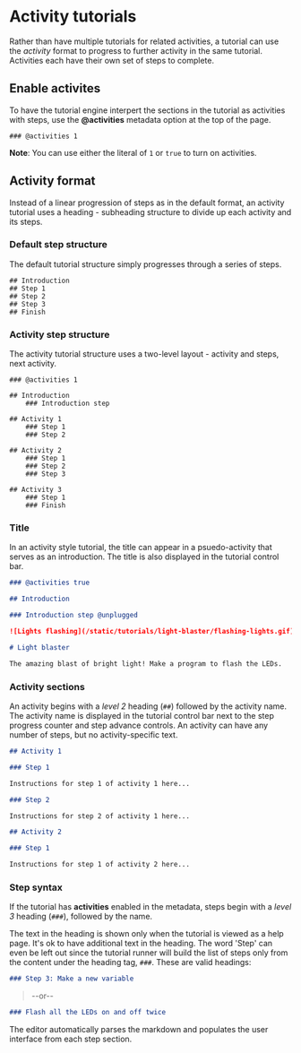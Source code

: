 # Activity tutorials

Rather than have multiple tutorials for related activities, a tutorial can use the _activity_ format to progress to further activity in the same tutorial. Activities each have their own set of steps to complete.

## Enable activites

To have the tutorial engine interpert the sections in the tutorial as activities with steps, use the **@activities** metadata option at the top of the page.

```
### @activities 1

```

**Note**: You can use either the literal of `1` or `true` to turn on activities.

## Activity format

Instead of a linear progression of steps as in the default format, an activity tutorial uses a heading - subheading structure to divide up each activity and its steps.

### Default step structure

The default tutorial structure simply progresses through a series of steps.

```
## Introduction
## Step 1
## Step 2
## Step 3
## Finish
```

### Activity step structure

The activity tutorial structure uses a two-level layout - activity and steps, next activity.

```
### @activities 1

## Introduction
    ### Introduction step

## Activity 1
    ### Step 1
    ### Step 2

## Activity 2
    ### Step 1
    ### Step 2
    ### Step 3

## Activity 3
    ### Step 1
    ### Finish
```

### Title

In an activity style tutorial, the title can appear in a psuedo-activity that serves as an introduction. The title is also displayed in the tutorial control bar.

```markdown
### @activities true

## Introduction

### Introduction step @unplugged

![Lights flashing](/static/tutorials/light-blaster/flashing-lights.gif)

# Light blaster

The amazing blast of bright light! Make a program to flash the LEDs.
```

### Activity sections

An activity begins with a _level 2_ heading (``##``) followed by the activity name. The activity name is displayed in the tutorial control bar next to the step progress counter and step advance controls. An activity can have any number of steps, but no activity-specific text.

```markdown
## Activity 1

### Step 1

Instructions for step 1 of activity 1 here...

### Step 2

Instructions for step 2 of activity 1 here...

## Activity 2

### Step 1

Instructions for step 1 of activity 2 here...
```

### Step syntax

If the tutorial has **activities** enabled in the metadata, steps begin with a _level 3_ heading (``###``), followed by the name.

The text in the heading is shown only when the tutorial is viewed as a help page. It's ok to have additional text in the heading. The word 'Step' can even be left out since the tutorial runner will build the list of steps only from the content under the heading tag, ``###``. These are valid headings:

```markdown
### Step 3: Make a new variable
```

>--or--

```markdown
### Flash all the LEDs on and off twice
```

The editor automatically parses the markdown and populates the user interface from each step section.


